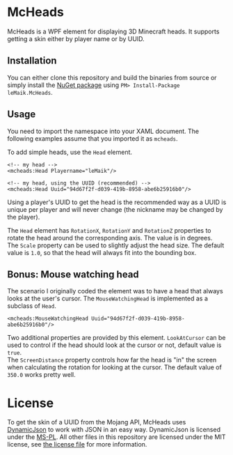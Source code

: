 # McHeads
McHeads is a WPF element for displaying 3D Minecraft heads. It supports getting a skin either by player name or by UUID.

## Installation
You can either clone this repository and build the binaries from source or simply install the [NuGet package][nuget] using `PM> Install-Package leMaik.McHeads`.

[nuget]: http://www.nuget.org/packages/leMaik.McHeads/

## Usage
You need to import the namespace into your XAML document. The following examples assume that you imported it as `mcheads`.

To add simple heads, use the `Head` element.
```xaml
<!-- my head -->
<mcheads:Head Playername="leMaik"/>

<!-- my head, using the UUID (recommended) -->
<mcheads:Head Uuid="94d67f2f-d039-419b-8958-abe6b25916b0"/>
```
Using a player's UUID to get the head is the recommended way as a UUID is unique per player and will never change (the nickname may be changed by the player).

The `Head` element has `RotationX`, `RotationY` and `RotationZ` properties to rotate the head around the corresponding axis. The value is in degrees.  
The `Scale` property can be used to slightly adjust the head size. The default value is `1.0`, so that the head will always fit into the bounding box.

## Bonus: Mouse watching head
The scenario I originally coded the element was to have a head that always looks at the user's cursor. The `MouseWatchingHead` is implemented as a subclass of `Head`.

```xaml
<mcheads:MouseWatchingHead Uuid="94d67f2f-d039-419b-8958-abe6b25916b0"/>
```
Two additional properties are provided by this element. `LookAtCursor` can be used to control if the head should look at the cursor or not, default value is `true`.  
The `ScreenDistance` property controls how far the head is "in" the screen when calculating the rotation for looking at the cursor. The default value of `350.0` works pretty well.

# License
To get the skin of a UUID from the Mojang API, McHeads uses [DynamicJson][dynjson] to work with JSON in an easy way. DynamicJson is licensed under the [MS-PL][mspl]. All other files in this repository are licensed under the MIT license, see [the license file][license] for more information.

[dynjson]: http://dynamicjson.codeplex.com/
[mspl]: https://github.com/leMaik/McHeads/blob/master/MS-PL
[license]: https://github.com/leMaik/McHeads/blob/master/LICENSE
